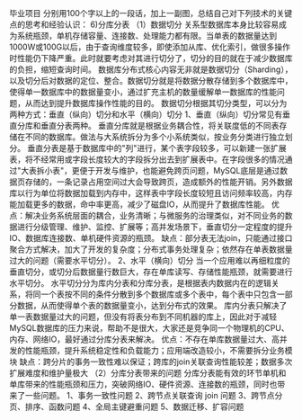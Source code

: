 毕业项目
分别用100个字以上的一段话，加上一副图，总结自己对下列技术的关键点的思考和经验认识：
6)分库分表
（1）数据切分
关系型数据库本身比较容易成为系统瓶颈，单机存储容量、连接数、处理能力都有限。当单表的数据量达到1000W或100G以后，由于查询维度较多，即使添加从库、优化索引，做很多操作时性能仍下降严重。此时就要考虑对其进行切分了，切分的目的就在于减少数据库的负担，缩短查询时间。
数据库分布式核心内容无非就是数据切分（Sharding），以及切分后对数据的定位、整合。数据切分就是将数据分散存储到多个数据库中，使得单一数据库中的数据量变小，通过扩充主机的数量缓解单一数据库的性能问题，从而达到提升数据库操作性能的目的。
数据切分根据其切分类型，可以分为两种方式：垂直（纵向）切分和水平（横向）切分
1、垂直（纵向）切分常见有垂直分库和垂直分表两种。
垂直分库就是根据业务耦合性，将关联度低的不同表存储在不同的数据库。做法与大系统拆分为多个小系统类似，按业务分类进行独立划分。
垂直分表是基于数据库中的"列"进行，某个表字段较多，可以新建一张扩展表，将不经常用或字段长度较大的字段拆分出去到扩展表中。在字段很多的情况通过"大表拆小表"，更便于开发与维护，也能避免跨页问题，MySQL底层是通过数据页存储的，一条记录占用空间过大会导致跨页，造成额外的性能开销。另外数据库以行为单位将数据加载到内存中，这样表中字段长度较短且访问频率较高，内存能加载更多的数据，命中率更高，减少了磁盘IO，从而提升了数据库性能。
优点：解决业务系统层面的耦合，业务清晰；与微服务的治理类似，对不同业务的数据进行分级管理、维护、监控、扩展等；高并发场景下，垂直切分一定程度的提升IO、数据库连接数、单机硬件资源的瓶颈。
缺点：部分表无法join，只能通过接口聚合方式解决，加大了开发的复杂度；分布式事务处理复杂；依然存在单表数据量过大的问题（需要水平切分）。
2、水平（横向）切分
当一个应用难以再细粒度的垂直切分，或切分后数据量行数巨大，存在单库读写、存储性能瓶颈，就需要进行水平切分。
水平切分分为库内分表和分库分表，是根据表内数据内在的逻辑关系，将同一个表按不同的条件分散到多个数据库或多个表中，每个表中只包含一部分数据，从而使得单个表的数据量变小，达到分布式的效果。
库内分表只解决了单一表数据量过大的问题，但没有将表分布到不同机器的库上，因此对于减轻MySQL数据库的压力来说，帮助不是很大，大家还是竞争同一个物理机的CPU、内存、网络IO，最好通过分库分表来解决。
优点：不存在单库数据量过大、高并发的性能瓶颈，提升系统稳定性和负载能力；应用端改造较小，不需要拆分业务模块
缺点：跨分片的事务一致性难以保证；跨库的join关联查询性能较差；数据多次扩展难度和维护量极大
（2）分库分表带来的问题
分库分表能有效的环节单机和单库带来的性能瓶颈和压力，突破网络IO、硬件资源、连接数的瓶颈，同时也带来了一些问题。
1、事务一致性问题
2、跨节点关联查询 join 问题
3、跨节点分页、排序、函数问题
4、全局主键避重问题
5、数据迁移、扩容问题